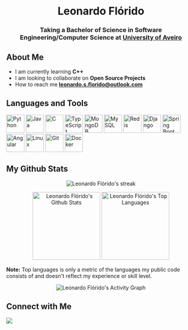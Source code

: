 <h1 align="center">Leonardo Flórido</h1>
<h3 align="center">Taking a Bachelor of Science in Software Engineering/Computer Science at <a href="https://www.ua.pt">University of Aveiro</a></h3>

## About Me
- I am currently learning **C++**
- I am looking to collaborate on **Open Source Projects**
- How to reach me **leonardo.s.florido@outlook.com**

## Languages and Tools
<p align="left"> 
    <a href="https://www.python.org" target="_blank"><img src="https://img.icons8.com/color/48/000000/python.png" alt="Python" width="48" height="48"/></a>
    <a href="https://www.java.com" target="_blank"><img src="https://img.icons8.com/color/48/000000/java-coffee-cup-logo.png" alt="Java" width="48" height="48"/></a>
    <a href="https://www.cprogramming.com" target="_blank"><img src="https://img.icons8.com/color/48/000000/c-programming.png" alt="C" width="48" height="48"/></a>
    <a href="https://www.typescriptlang.org" target="_blank"><img src="https://img.icons8.com/fluency/48/null/typescript--v2.png" alt="TypeScript" width="48" height="48"/></a>
    <a href="https://www.mongodb.com" target="_blank"><img src="https://img.icons8.com/external-tal-revivo-shadow-tal-revivo/48/null/external-mongodb-a-cross-platform-document-oriented-database-program-logo-shadow-tal-revivo.png" alt="MongoDB" width="48" height="48"/></a>
    <a href="https://www.mysql.com" target="_blank"><img src="https://img.icons8.com/external-those-icons-flat-those-icons/48/null/external-MySQL-programming-and-development-those-icons-flat-those-icons.png" alt="MySQL" width="48" height="48"/></a>
    <a href="https://redis.io" target="_blank"><img src="https://img.icons8.com/color/48/null/redis.png" alt="Redis" width="48" height="48"/></a>
    <a href="https://www.djangoproject.com" target="_blank"><img src="https://img.icons8.com/color/48/null/django.png" alt="Django" width="48" height="48"/></a>
    <a href="https://spring.io" target="_blank"><img src="https://img.icons8.com/color/48/null/spring-logo.png" alt="Spring Boot" width="48" height="48"/></a>
    <a href="https://angular.io" target="_blank"><img src="https://img.icons8.com/color/48/null/angularjs.png" alt="Angular" width="48" height="48"/></a>
    <a href="https://www.linux.org" target="_blank"><img src="https://img.icons8.com/color/48/000000/linux--v1.png" alt="Linux" width="48" height="48"/></a>
    <a href="https://git-scm.com" target="_blank"><img src="https://img.icons8.com/color/48/000000/git.png" alt="Git" width="48" height="48"/></a>
    <a href="https://www.docker.com" target="_blank"><img src="https://img.icons8.com/fluency/48/null/docker.png" alt="Docker" width="48" height="48"/></a>
</p>

## My Github Stats
<p align="center">
  <img alt="Leonardo Flórido's streak" src="https://github-readme-streak-stats.herokuapp.com/?user=leonardoflorido&theme=react&hide_border=true&stroke=0000&background=0D1117"/>
</p>

<div align="center">
    <img height="180em" alt="Leonardo Flórido's Github Stats" src="https://github-readme-stats.vercel.app/api?username=leonardoflorido&show_icons=true&count_private=true&theme=react&hide_border=true&bg_color=0D1117" />
    <img height="180em" alt="Leonardo Flórido's Top Languages" src="https://github-readme-stats.vercel.app/api/top-langs/?username=leonardoflorido&langs_count=8&count_private=true&layout=compact&theme=react&hide_border=true&bg_color=0D1117" />
</div>

<b>Note:</b> Top languages is only a metric of the languages my public code consists of and doesn't reflect my experience or skill level.

<p align="center">
  <img alt="Leonardo Flórido's Activity Graph" src="https://github-readme-activity-graph.vercel.app/graph?username=leonardoflorido&theme=react-dark&hide_border=true"/>
</p>

## Connect with Me
<p align="left">
<a href = "https://www.linkedin.com/in/leonardoflorido"><img src="https://img.icons8.com/color/48/null/linkedin.png"/></a>
</p>
